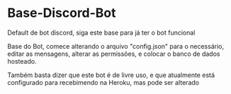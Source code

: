 # Base-Discord-Bot
Default de bot discord, siga este base para já ter o bot funcional

Base do Bot, comece alterando o arquivo "config.json" para o necessário, editar as mensagens, alterar as permissões, e colocar o banco de dados hosteado.

Também basta dizer que este bot é de livre uso, e que atualmente está configurado para recebimendo na Heroku, mas pode ser alterado
